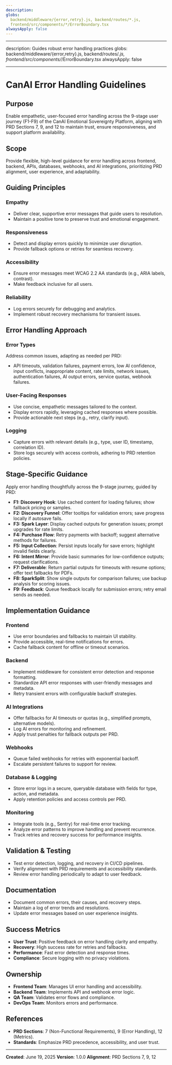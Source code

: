 ```yaml
---
description:
globs:
  backend/middleware/{error,retry}.js, backend/routes/*.js,
  frontend/src/components/*/ErrorBoundary.tsx
alwaysApply: false
---
```


---

description: Guides robust error handling practices globs: backend/middleware/{error,retry}.js,
backend/routes/_.js, frontend/src/components/_/ErrorBoundary.tsx alwaysApply: false

---

# CanAI Error Handling Guidelines

## Purpose

Enable empathetic, user-focused error handling across the 9-stage user journey (F1-F9) of the CanAI
Emotional Sovereignty Platform, aligning with PRD Sections 7, 9, and 12 to maintain trust, ensure
responsiveness, and support platform availability.

## Scope

Provide flexible, high-level guidance for error handling across frontend, backend, APIs, databases,
webhooks, and AI integrations, prioritizing PRD alignment, user experience, and adaptability.

## Guiding Principles

### Empathy

- Deliver clear, supportive error messages that guide users to resolution.
- Maintain a positive tone to preserve trust and emotional engagement.

### Responsiveness

- Detect and display errors quickly to minimize user disruption.
- Provide fallback options or retries for seamless recovery.

### Accessibility

- Ensure error messages meet WCAG 2.2 AA standards (e.g., ARIA labels, contrast).
- Make feedback inclusive for all users.

### Reliability

- Log errors securely for debugging and analytics.
- Implement robust recovery mechanisms for transient issues.

## Error Handling Approach

### Error Types

Address common issues, adapting as needed per PRD:

- API timeouts, validation failures, payment errors, low AI confidence, input conflicts,
  inappropriate content, rate limits, network issues, authentication failures, AI output errors,
  service quotas, webhook failures.

### User-Facing Responses

- Use concise, empathetic messages tailored to the context.
- Display errors rapidly, leveraging cached responses where possible.
- Provide actionable next steps (e.g., retry, clarify input).

### Logging

- Capture errors with relevant details (e.g., type, user ID, timestamp, correlation ID).
- Store logs securely with access controls, adhering to PRD retention policies.

## Stage-Specific Guidance

Apply error handling thoughtfully across the 9-stage journey, guided by PRD:

- **F1: Discovery Hook**: Use cached content for loading failures; show fallback pricing or samples.
- **F2: Discovery Funnel**: Offer tooltips for validation errors; save progress locally if autosave
  fails.
- **F3: Spark Layer**: Display cached outputs for generation issues; prompt upgrades for rate
  limits.
- **F4: Purchase Flow**: Retry payments with backoff; suggest alternative methods for failures.
- **F5: Input Collection**: Persist inputs locally for save errors; highlight invalid fields
  clearly.
- **F6: Intent Mirror**: Provide basic summaries for low-confidence outputs; request clarifications.
- **F7: Deliverable**: Return partial outputs for timeouts with resume options; offer text fallbacks
  for PDFs.
- **F8: SparkSplit**: Show single outputs for comparison failures; use backup analysis for scoring
  issues.
- **F9: Feedback**: Queue feedback locally for submission errors; retry email sends as needed.

## Implementation Guidance

### Frontend

- Use error boundaries and fallbacks to maintain UI stability.
- Provide accessible, real-time notifications for errors.
- Cache fallback content for offline or timeout scenarios.

### Backend

- Implement middleware for consistent error detection and response formatting.
- Standardize API error responses with user-friendly messages and metadata.
- Retry transient errors with configurable backoff strategies.

### AI Integrations

- Offer fallbacks for AI timeouts or quotas (e.g., simplified prompts, alternative models).
- Log AI errors for monitoring and refinement.
- Apply trust penalties for fallback outputs per PRD.

### Webhooks

- Queue failed webhooks for retries with exponential backoff.
- Escalate persistent failures to support for review.

### Database & Logging

- Store error logs in a secure, queryable database with fields for type, action, and metadata.
- Apply retention policies and access controls per PRD.

### Monitoring

- Integrate tools (e.g., Sentry) for real-time error tracking.
- Analyze error patterns to improve handling and prevent recurrence.
- Track retries and recovery success for performance insights.

## Validation & Testing

- Test error detection, logging, and recovery in CI/CD pipelines.
- Verify alignment with PRD requirements and accessibility standards.
- Review error handling periodically to adapt to user feedback.

## Documentation

- Document common errors, their causes, and recovery steps.
- Maintain a log of error trends and resolutions.
- Update error messages based on user experience insights.

## Success Metrics

- **User Trust**: Positive feedback on error handling clarity and empathy.
- **Recovery**: High success rate for retries and fallbacks.
- **Performance**: Fast error detection and response times.
- **Compliance**: Secure logging with no privacy violations.

## Ownership

- **Frontend Team**: Manages UI error handling and accessibility.
- **Backend Team**: Implements API and webhook error logic.
- **QA Team**: Validates error flows and compliance.
- **DevOps Team**: Monitors errors and performance.

## References

- **PRD Sections**: 7 (Non-Functional Requirements), 9 (Error Handling), 12 (Metrics).
- **Standards**: Emphasize PRD precedence, accessibility, and user trust.

---

**Created**: June 19, 2025 **Version**: 1.0.0 **Alignment**: PRD Sections 7, 9, 12
